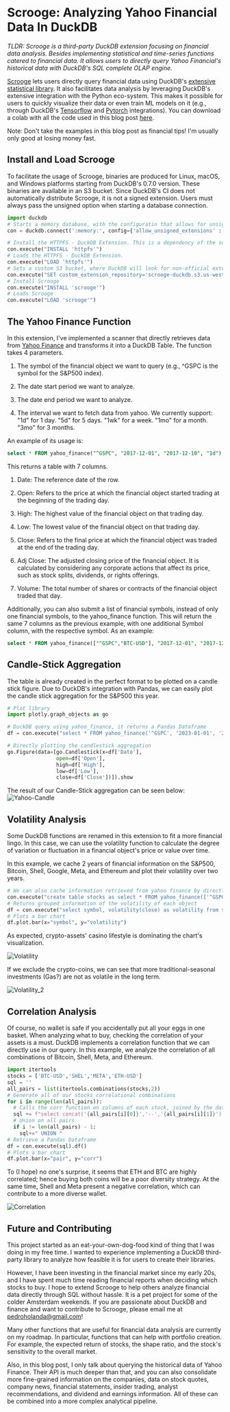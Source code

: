 # Scrooge: Analyzing Yahoo Financial Data In DuckDB

*TLDR: Scrooge is a third-party DuckDB extension focusing on financial data analysis. Besides implementing statistical and time-series functions catered to financial data. It allows users to directly query Yahoo Financial's historical data with DuckDB's SQL complete OLAP engine.*

[Scrooge](https://github.com/pdet/Scrooge-McDuck) lets users directly query financial data using DuckDB's [extensive statistical library](https://duckdb.org/docs/sql/functions/overview). It also facilitates data analysis by leveraging DuckDB's extensive integration with the Python eco-system. This makes it possible for users to quickly visualize their data or even train ML models on it (e.g., through DuckDB's [Tensorflow](https://github.com/duckdb/duckdb/pull/6348) and [Pytorch](https://github.com/duckdb/duckdb/pull/6295) integrations).
You can download a colab with all the code used in this blog post [here](https://colab.research.google.com/drive/1n853n91tAnPviNpJaEoswMH45Xja_OUD?usp=sharing).

Note: Don't take the examples in this blog post as financial tips! I'm usually only good at losing money fast.

## Install and Load Scrooge
To facilitate the usage of Scrooge, binaries are produced for Linux, macOS, and Windows platforms starting from DuckDB's 0.7.0 version. These binaries are available in an S3 bucket.
Since DuckDB's CI does not automatically distribute Scrooge, it is not a signed extension. Users must always pass the unsigned option when starting a database connection.
```python
import duckdb
# Starts a memory database, with the configuratin that allows for unsigned extensions
con = duckdb.connect(':memory:', config={'allow_unsigned_extensions' : 'true'})

# Install the HTTPFS - DuckDB Extension. This is a dependency of the scrooge extension.
con.execute("INSTALL 'httpfs'")
# Loads the HTTPFS - DuckDB Extension.
con.execute("LOAD 'httpfs'")
# Sets a custom S3 bucket, where DuckDB will look for non-official extensions.
con.execute("SET custom_extension_repository='scrooge-duckdb.s3.us-west-2.amazonaws.com/scrooge/s3_deploy';")
# Install Scrooge
con.execute("INSTALL 'scrooge'")
# Loads Scrooge
con.execute("LOAD 'scrooge'")
```

## The Yahoo Finance Function
In this extension, I've implemented a scanner that directly retrieves data from [Yahoo Finance](https://finance.yahoo.com/) and transforms it into a DuckDB Table.
The function takes 4 parameters.

1) The symbol of the financial object we want to query (e.g., ^GSPC is the symbol for the S&P500 index).

2) The date start period we want to analyze.

3) The date end period we want to analyze.

4) The interval we want to fetch data from yahoo. We currently support: "1d" for 1 day. "5d" for 5 days. "1wk" for a week. "1mo" for a month. "3mo" for 3 months.

An example of its usage is:
```sql
select * FROM yahoo_finance("^GSPC", "2017-12-01", "2017-12-10", "1d")
```

This returns a table with 7 columns.

1) Date: The reference date of the row.

2) Open: Refers to the price at which the financial object started trading at the beginning of the trading day.

3) High: The highest value of the financial object on that trading day.

4) Low: The lowest value of the financial object on that trading day.

5) Close: Refers to the final price at which the financial object was traded at the end of the trading day.

6) Adj Close: The adjusted closing price of the financial object. It is calculated by considering any corporate actions that affect its price, such as stock splits, dividends, or rights offerings.

7) Volume: The total number of shares or contracts of the financial object traded that day.

Additionally, you can also submit a list of financial symbols, instead of only one financial symbols, to the yahoo_finance function.
This will return the same 7 columns as the previous example, with one additional Symbol column, with the respective symbol.
As an example:
```sql
select * FROM yahoo_finance(["^GSPC","BTC-USD"], "2017-12-01", "2017-12-10", "1d")
```

## Candle-Stick Aggregation
The table is already created in the perfect format to be plotted on a candle stick figure. Due to DuckDB's integration with Pandas, we can easily plot the candle stick aggregation for the S&P500 this year.
```python
# Plot library
import plotly.graph_objects as go

# DuckDB query using yahoo_finance, it returns a Pandas Dataframe
df = con.execute("select * FROM yahoo_finance('^GSPC', '2023-01-01', '2023-02-18', '1d')").df()

# Directly plotting the candlestick aggregation
go.Figure(data=[go.Candlestick(x=df['Date'],
                open=df['Open'],
                high=df['High'],
                low=df['Low'],
                close=df['Close'])]).show
```
The result of our Candle-Stick aggregation can be seen below:
![Yahoo-Candle](/yahoo-candle.png)

## Volatility Analysis
Some DuckDB functions are renamed in this extension to fit a more financial lingo. In this case, we can use the volatility function to calculate the degree of variation or fluctuation in a financial object's price or value over time.

In this example, we cache 2 years of financial information on the S&P500, Bitcoin, Shell, Google, Meta, and Ethereum and plot their volatility over two years. 
```python
# We can also cache information retrieved from yahoo finance by directly storing it on a table
con.execute("create table stocks as select * FROM yahoo_finance(['^GSPC','BTC-USD', 'SHEL', 'GOOG', 'META','ETH-USD'], '2020-01-01', '2023-02-18', '1d')")
# Returns grouped information of the volatility of each object
df = con.execute("select symbol, volatility(close) as volatility from stocks group by symbol").df()
# Plots a bar chart
df.plot.bar(x="symbol", y="volatility")
```
As expected, crypto-assets' casino lifestyle is dominating the chart's visualization.

![Volatility](/volatility.png)


If we exclude the crypto-coins, we can see that more traditional-seasonal investments (Gas?) are not as volatile in the long term.

![Volatility_2](/volatility_2.png)

## Correlation Analysis
Of course, no wallet is safe if you accidentally put all your eggs in one basket. When analyzing what to buy, checking the correlation of your assets is a must. DuckDB implements a correlation function that we can directly use in our query.
In this example, we analyze the correlation of all combinations of Bitcoin, Shell, Meta, and Ethereum.

```python
import itertools
stocks = ['BTC-USD','SHEL','META','ETH-USD']
sql = ''
all_pairs = list(itertools.combinations(stocks,2))
# Generate all of our stocks correlational combinations
for i in range(len(all_pairs)):
  # Calls the corr function on columns of each stock, joined by the date
  sql += f"select concat('{all_pairs[i][0]}','--','{all_pairs[i][1]}') as pair, corr(stock_1.close,stock_2.close) as corr from (select date,close from stocks where symbol = '{all_pairs[i][0]}') as stock_1 inner join (select date,close from stocks where symbol = '{all_pairs[i][1]}') as stock_2 on (stock_1.date = stock_2.date)"
  # Union on all pairs
  if i != len(all_pairs) - 1:
    sql+=" UNION "
# Retrieve a Pandas Dataframe
df = con.execute(sql).df()
# Plots a bar chart
df.plot.bar(x="pair", y="corr")
```
To (I hope) no one's surprise, it seems that ETH and BTC are highly correlated; hence buying both coins will be a poor diversity strategy. At the same time, Shell and Meta present a negative correlation, which can contribute to a more diverse wallet.

![Correlation](/corr.png)

## Future and Contributing
This project started as an eat-your-own-dog-food kind of thing that I was doing in my free time. I wanted to experience implementing a DuckDB third-party library to analyze how feasible it is for users to create their libraries.

However, I have been investing in the financial market since my early 20s, and I have spent much time reading financial reports when deciding which stocks to buy. I hope to extend Scrooge to help others analyze financial data directly through SQL without hassle. It is a pet project for some of the colder Amsterdam weekends. If you are passionate about DuckDB and finance and want to contribute to Scrooge, please email me at [pedroholanda@gmail.com](mailto:pedroholanda@gmail.com)!

Many other functions that are useful for financial data analysis are currently on my roadmap. In particular, functions that can help with portfolio creation. For example,  the expected return of stocks, the shape ratio, and the stock's sensitivity to the overall market.

Also, in this blog post, I only talk about querying the historical data of Yahoo Finance. Their API is much deeper than that, and you can also consolidate more fine-grained information on the companies, data on stock quotes, company news, financial statements, insider trading, analyst recommendations, and dividend and earnings information. All of these can be combined into a more complex analytical pipeline.
